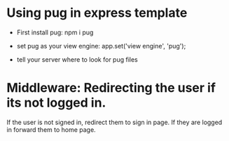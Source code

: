 # Using pug in express template

- First install pug: npm i pug

- set pug as your view engine: app.set('view engine', 'pug');

- tell your server where to look for pug files

# Middleware: Redirecting the user if its not logged in.

If the user is not signed in, redirect them to sign in page. If they are logged in forward them to home page.
